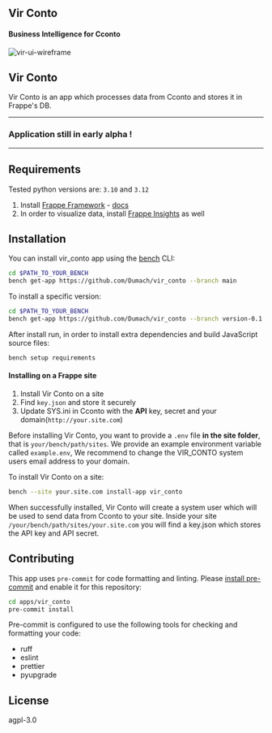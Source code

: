 ## Vir Conto

#### Business Intelligence for Cconto

![vir-ui-wireframe](https://github.com/user-attachments/assets/72824184-b95a-4124-a412-e996f4bc23b0)

## Vir Conto

Vir Conto is an app which processes data from Cconto and stores it in Frappe's DB.

---------------------
### Application still in early alpha !
---------------------

## Requirements

Tested python versions are: `3.10` and `3.12`

1. Install [Frappe Framework](https://github.com/frappe/frappe) - [docs](https://docs.frappe.io/framework/user/en/installation)
2. In order to visualize data, install [Frappe Insights](https://github.com/frappe/insights) as well


## Installation

You can install vir_conto app using the [bench](https://github.com/frappe/bench) CLI:

```bash
cd $PATH_TO_YOUR_BENCH
bench get-app https://github.com/Dumach/vir_conto --branch main
```

To install a specific version:

```bash
cd $PATH_TO_YOUR_BENCH
bench get-app https://github.com/Dumach/vir_conto --branch version-0.1.0
```

After install run, in order to install extra dependencies and build JavaScript source files:
```
bench setup requirements
```

#### Installing on a Frappe site

1. Install Vir Conto on a site
2. Find `key.json` and store it securely
3. Update SYS.ini in Cconto with the **API** key, secret and your domain(`http://your.site.com`)

Before installing Vir Conto, you want to provide a `.env` file **in the site folder**, that is `your/bench/path/sites`.
We provide an example environment variable called `example.env`, We recommend to change the VIR_CONTO system users email address to your domain.

To install Vir Conto on a site:
```bash
bench --site your.site.com install-app vir_conto
```

When successfully installed, Vir Conto will create a system user which will be used to send data from Cconto to your site.
Inside your site `/your/bench/path/sites/your.site.com` you will find a key.json which stores the API key and API secret.


## Contributing

This app uses `pre-commit` for code formatting and linting. Please [install pre-commit](https://pre-commit.com/#installation) and enable it for this repository:

```bash
cd apps/vir_conto
pre-commit install
```

Pre-commit is configured to use the following tools for checking and formatting your code:

- ruff
- eslint
- prettier
- pyupgrade


## License

agpl-3.0
